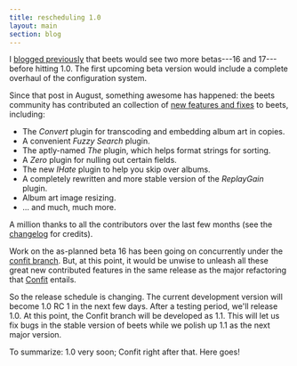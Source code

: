 ```yaml
---
title: rescheduling 1.0
layout: main
section: blog
---
```

I [blogged previously][opoblog] that beets would see two more betas---16 and 17---before hitting 1.0. The first upcoming beta version would include a complete overhaul of the configuration system.

Since that post in August, something awesome has happened: the beets community has contributed an collection of [new features and fixes][changelog] to beets, including:

* The *Convert* plugin for transcoding and embedding album art in copies.
* A convenient *Fuzzy Search* plugin.
* The aptly-named *The* plugin, which helps format strings for sorting.
* A *Zero* plugin for nulling out certain fields.
* The new *IHate* plugin to help you skip over albums.
* A completely rewritten and more stable version of the *ReplayGain* plugin.
* Album art image resizing.
* ... and much, much more.

A million thanks to all the contributors over the last few months (see the [changelog][] for credits).

Work on the as-planned beta 16 has been going on concurrently under the [confit branch][]. But, at this point, it would be unwise to unleash all these great new contributed features in the same release as the major refactoring that [Confit][] entails.

So the release schedule is changing. The current development version will become 1.0 RC 1 in the next few days. After a testing period, we'll release 1.0. At this point, the Confit branch will be developed as 1.1. This will let us fix bugs in the stable version of beets while we polish up 1.1 as the next major version.

To summarize: 1.0 very soon; Confit right after that. Here goes!

[Confit]: https://github.com/sampsyo/confit
[confit branch]: https://github.com/sampsyo/beets/tree/confit
[opoblog]: {{site.url}}/blog/one-point-oh.html
[changelog]: http://beets.readthedocs.org/en/latest/changelog.html
